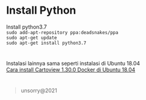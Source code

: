 # Install Python

Install python3.7   
`sudo add-apt-repository ppa:deadsnakes/ppa`   
`sudo apt-get update`   
`sudo apt-get install python3.7`   

#
Instalasi lainnya sama seperti instalasi di Ubuntu 18.04   
[Cara install Cartoview 1.30.0 Docker di Ubuntu 18.04](../tutorial/install-cartoview-1.30.0-ubuntu-18.04.md)

#
> unsorry@2021
